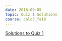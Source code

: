 ```yaml
---
date: 2018-09-05
topic: Quiz 1 Solutions
course: calc3_fa18
---
```


[Solutions to Quiz 1](http://ckottke.ncf.edu/calc3_fa18/quiz1_solns.pdf)
